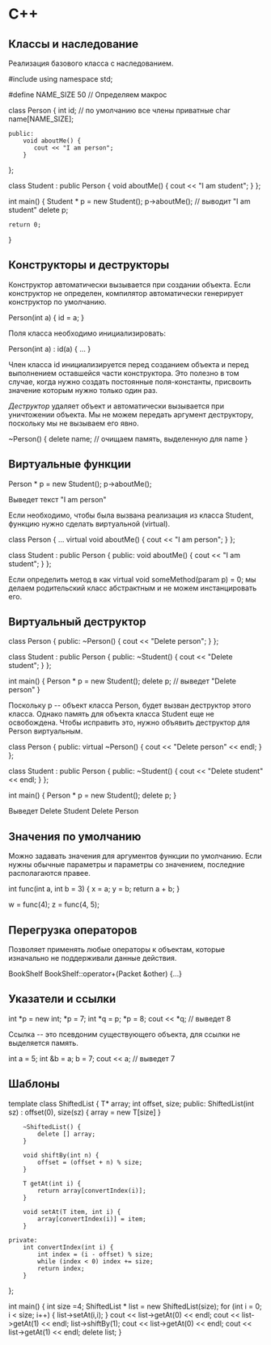C++
===

Классы и наследование
---------------------

Реализация базового класса с наследованием.

#include <iostream>
using namespace std;

#define NAME_SIZE 50 // Определяем макрос

class Person {
    int id;          // по умолчанию все члены приватные
	char name[NAME_SIZE];
	
    public:
	    void aboutMe() {
		   cout << "I am person";
		}
};

class Student : public Person {
    void aboutMe() {
	    cout << "I am student";
    }
};

int main() {
    Student * p = new Student();
	p->aboutMe();    // выводит "I am student"
	delete p;
	
	return 0;
}


Конструкторы и деструкторы
--------------------------

Конструктор автоматически вызывается при создании объекта. Если
конструктор не определен, компилятор автоматически генерирует
конструктор по умолчанию.

Person(int a) {
    id = a;
}


Поля класса необходимо инициализировать:

Person(int a) : id(a) {
    ...
}

Член класса id инициализируется перед созданием объекта и перед
выполнением оставшейся части конструктора. Это полезно в том случае,
когда нужно создать постоянные поля-константы, присвоить значение
которым нужно только один раз.


*Деструктор* удаляет объект и автоматически вызывается при уничтожении
 объекта. Мы не можем передать аргумент деструктору, поскольку мы не
 вызываем его явно.
 
 ~Person() {
     delete name; // очищаем память, выделенную для name
}


Виртуальные функции
-------------------

Person * p = new Student();
p->aboutMe();

Выведет текст "I am person"

Если необходимо, чтобы была вызвана реализация из класса Student,
функцию нужно сделать виртуальной (virtual).

class Person {
    ...
	virtual void aboutMe() {
	    cout << "I am person";
	}
};

class Student : public Person {
    public:
	    void aboutMe() {
		    cout << "I am student";
		}
};


Если определить метод в как virtual void someMethod(param p) = 0; мы
делаем родительский класс абстрактным и не можем инстанцировать его.


Виртуальный деструктор
----------------------

class Person {
    public:
	    ~Person() {
		    cout << "Delete person";
		}
};

class Student : public Person {
    public:
	    ~Student() {
		    cout << "Delete student";
		}
};

int main() {
    Person * p = new Student();
	delete p;    // выведет "Delete person"
}

Поскольку p -- объект класса Person, будет вызван деструктор этого
класса. Однако память для объекта класса Student еще не
освобождена. Чтобы исправить это, нужно объявить деструктор для Person
виртуальным.

class Person {
    public:
	    virtual ~Person() {
		    cout << "Delete person" << endl;
		}
};

class Student : public Person {
    public:
	    ~Student() {
		    cout << "Delete student" << endl;
		}
};

int main() {
    Person * p = new Student();
	delete p;
}

Выведет
Delete Student
Delete Person


Значения по умолчанию
---------------------

Можно задавать значения для аргументов функции по умолчанию. Если
нужны обычные параметры и параметры со значением, последние
располагаются правее.

int func(int a, int b = 3) {
    x = a;
	y = b;
	return a + b;
}

w = func(4);
z = func(4, 5);

Перегрузка операторов
---------------------

Позволяет применять любые операторы к объектам, которые изначально не
поддерживали данные действия.

BookShelf BookShelf::operator+(Packet &other) {...}


Указатели и ссылки
------------------

int *p = new int;
*p = 7;
int *q = p;
*p = 8;
cout << *q; // выведет 8

Ссылка -- это псевдоним существующего объекта, для ссылки не
выделяется память.

int a = 5;
int &b = a;
b = 7;
cout << a; // выведет 7

Шаблоны
-------

template<class T>
class ShiftedList {
    T* array;
	int offset, size;
	public:
	    ShiftedList(int sz) : offset(0), size(sz) {
		    array = new T[size]
		}

        ~ShiftedList() {
		    delete [] array;
		}
		
		void shiftBy(int n) {
		    offset = (offset + n) % size;
		}
		
		T getAt(int i) {
		    return array[convertIndex(i)];
		}
		
		void setAt(T item, int i) {
		    array[convertIndex(i)] = item;
		}
		
	private:
		int convertIndex(int i) {
		    int index = (i - offset) % size;
			while (index < 0) index += size;
			return index;
		}
};

int main() {
    int size =4;
	ShiftedList<int> * list = new ShiftedList<int>(size);
	for (int i = 0; i < size; i++) {
	    list->setAt(i,i);
	}
	cout << list->getAt(0) << endl;
    cout << list->getAt(1) << endl;
	list->shiftBy(1);
	cout << list->getAt(0) << endl;
    cout << list->getAt(1) << endl;
    delete list;
}
